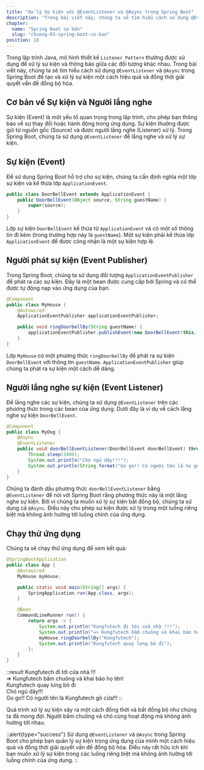 ```yaml
---
title: "Xử lý Sự kiện với @EventListener và @Async trong Spring Boot"
description: "Trong bài viết này, chúng ta sẽ tìm hiểu cách sử dụng @EventListener và @Async trong Spring Boot để tạo và xử lý sự kiện một cách hiệu quả và đồng thời giải quyết vấn đề đồng bộ hóa."
chapter:
  name: "Spring Boot cơ bản"
  slug: "chuong-03-spring-boot-co-ban"
position: 18
---
```


Trong lập trình Java, mô hình thiết kế `Listener Pattern` thường được sử dụng để xử lý sự kiện và thông báo giữa các đối tượng khác nhau. Trong bài viết này, chúng ta sẽ tìm hiểu cách sử dụng `@EventListener` và `@Async` trong Spring Boot để tạo và xử lý sự kiện một cách hiệu quả và đồng thời giải quyết vấn đề đồng bộ hóa.

## Cơ bản về Sự kiện và Người lắng nghe

Sự kiện (Event) là một yếu tố quan trọng trong lập trình, cho phép bạn thông báo về sự thay đổi hoặc hành động trong ứng dụng. Sự kiện thường được gửi từ nguồn gốc (Source) và được người lắng nghe (Listener) xử lý. Trong Spring Boot, chúng ta sử dụng `@EventListener` để lắng nghe và xử lý sự kiện.

## Sự kiện (Event)

Để sử dụng Spring Boot hỗ trợ cho sự kiện, chúng ta cần định nghĩa một lớp sự kiện và kế thừa lớp `ApplicationEvent`.

```java
public class DoorBellEvent extends ApplicationEvent {
    public DoorBellEvent(Object source, String guestName) {
        super(source);
    }
}
```

Lớp sự kiện `DoorBellEvent` kế thừa từ `ApplicationEvent` và có một số thông tin đi kèm (trong trường hợp này là `guestName`). Một sự kiện phải kế thừa lớp `ApplicationEvent` để được công nhận là một sự kiện hợp lệ.

## Người phát sự kiện (Event Publisher)

Trong Spring Boot, chúng ta sử dụng đối tượng `ApplicationEventPublisher` để phát ra các sự kiện. Đây là một bean được cung cấp bởi Spring và có thể được tự động nạp vào ứng dụng của bạn.

```java
@Component
public class MyHouse {
    @Autowired
    ApplicationEventPublisher applicationEventPublisher;

    public void ringDoorbellBy(String guestName) {
        applicationEventPublisher.publishEvent(new DoorBellEvent(this, guestName));
    }
}
```

Lớp `MyHouse` có một phương thức `ringDoorbellBy` để phát ra sự kiện `DoorBellEvent` với thông tin `guestName`. `ApplicationEventPublisher` giúp chúng ta phát ra sự kiện một cách dễ dàng.

## Người lắng nghe sự kiện (Event Listener)

Để lắng nghe các sự kiện, chúng ta sử dụng `@EventListener` trên các phương thức trong các bean của ứng dụng. Dưới đây là ví dụ về cách lắng nghe sự kiện `DoorBellEvent`.

```java
@Component
public class MyDog {
    @Async
    @EventListener
    public void doorBellEventListener(DoorBellEvent doorBellEvent) throws InterruptedException {
        Thread.sleep(1000);
        System.out.println("Chó ngủ dậy!!!");
        System.out.println(String.format("Go go!! Có người tên là %s gõ cửa!!!", doorBellEvent.getGuestName()));
    }
}
```

Chúng ta đánh dấu phương thức `doorBellEventListener` bằng `@EventListener` để nói với Spring Boot rằng phương thức này là một lắng nghe sự kiện. Bởi vì chúng ta muốn xử lý sự kiện bất đồng bộ, chúng ta sử dụng cả `@Async`. Điều này cho phép sự kiện được xử lý trong một luồng riêng biệt mà không ảnh hưởng tới luồng chính của ứng dụng.

## Chạy thử ứng dụng

Chúng ta sẽ chạy thử ứng dụng để xem kết quả:

```java
@SpringBootApplication
public class App {
    @Autowired
    MyHouse myHouse;

    public static void main(String[] args) {
        SpringApplication.run(App.class, args);
    }

    @Bean
    CommandLineRunner run() {
        return args -> {
            System.out.println("Kungfutech đi tới cửa nhà !!!");
            System.out.println("=> Kungfutech bấm chuông và khai báo họ tên!");
            myHouse.ringDoorbellBy("Kungfutech");
            System.out.println("Kungfutech quay lưng bỏ đi");
        };
    }
}
```

::result
Kungfutech đi tới cửa nhà !!!</br>
=> Kungfutech bấm chuông và khai báo họ tên!</br>
Kungfutech quay lưng bỏ đi</br>
Chó ngủ dậy!!!</br>
Go go!! Có người tên là Kungfutech gõ cửa!!!
::

Quá trình xử lý sự kiện xảy ra một cách đồng thời và bất đồng bộ như chúng ta đã mong đợi. Người bấm chuông và chó cùng hoạt động mà không ảnh hưởng tới nhau.

::alert{type="success"}
Sử dụng `@EventListener` và `@Async` trong Spring Boot cho phép bạn quản lý sự kiện trong ứng dụng của mình một cách hiệu quả và đồng thời giải quyết vấn đề đồng bộ hóa. Điều này rất hữu ích khi bạn muốn xử lý sự kiện trong các luồng riêng biệt mà không ảnh hưởng tới luồng chính của ứng dụng.
::
